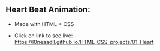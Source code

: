 
## Heart Beat Animation:

- Made with HTML + CSS 

- Click on link to see live:
 https://l0neaadil.github.io/HTML_CSS_projects/01_Heart
